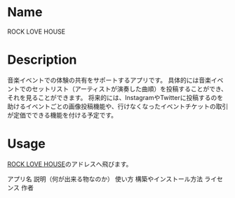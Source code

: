

# Name
ROCK LOVE HOUSE

# Description
音楽イベントでの体験の共有をサポートするアプリです。
具体的には音楽イベントでのセットリスト（アーティストが演奏した曲順）を投稿することができ、それを見ることができます。
将来的には、InstagramやTwitterに投稿するのを助けるイベントごとの画像投稿機能や、行けなくなったイベントチケットの取引が定価でできる機能を付ける予定です。

# Usage
[ROCK LOVE HOUSE](18.176.181.203)のアドレスへ飛びます。




アプリ名
説明（何が出来る物なのか）
使い方
構築やインストール方法
ライセンス
作者
